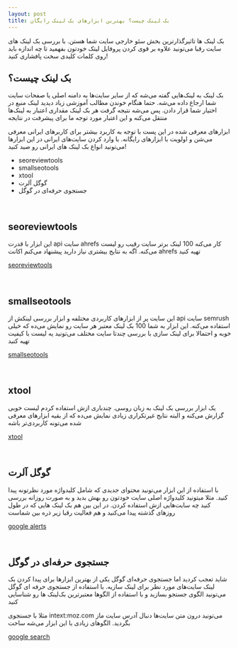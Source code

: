 ```yaml
---
layout: post
title: بک لینک چیست؟ بهترین ابزارهای بک لینک رایگان
---
```


بک لینک ها تاثیرگذارترین بخش سئو خارجی سایت شما هستن. با بررسی بک لینک های سایت رقبا می‌تونید علاوه بر قوی کردن پروفایل لیتک خودتون بفهمید تا چه اندازه باید روی کلمات کلیدی سخت پافشاری کنید!

## بک لینک چیست؟

بک لینک به لینک‌هایی گفته می‌شه که از سایر سایت‌ها به دامنه اصلی یا صفحات سایت شما ارجاع داده می‌شه. حتما هنگام خوندن مطالب آموزشی زیاد دیدید لینک منبع در اختیار شما قرار دادن. پس می‌شه نتیجه گرفت هر بک لینک مقداری اعتبار به لینک‌ها منتقل می‌کنه و این اعتبار مورد توجه ما برای پیشرفت در نتایجه

ابزارهای معرفی شده در این پست با توجه به کاربرد بیشتر برای کاربرهای ایرانی معرفی می‌شن و اولویت با ابزارهای رایگانه. با وارد کردن سایت‌های ایرانی در این ابزارها می‌تونید انواع بک لینک های ایرانی رو صید کنید!

- seoreviewtools
- smallseotools
- xtool
- گوگل آلرت
- جستجوی حرفه‌ای در گوگل

<br>

## seoreviewtools

این ابزار با قدرت api سایت ahrefs کار می‌کنه 100 لینک برتر سایت رقیب رو لیست می‌کنه. اگه به نتایج بیشتری نیاز دارید پیشنهاد می‌کنم اکانت ahrefs تهیه کنید

<a rel="nofollow" href="https://www.seoreviewtools.com/valuable-backlinks-checker/" target="_blank">seoreviewtools</a>

<br>

## smallseotools

این سایت پر از ابزارهای کاربردی مختلفه و ابزار بررسی لینکش از api سایت semrush استفاده می‌کنه. این ابزار به شما 100 بک لینک معتبر هر سایت رو نمایش می‌ده که خیلی خوبه و احتمالا برای لینک سازی با بررسی چندتا سایت مختلف می‌تونید یه لیست با کیفیت تهیه کنید

<a rel="nofollow" href="https://smallseotools.com/backlink-checker/" target="_blank">smallseotools</a>

<br>

## xtool

یک ابزار بررسی بک لینک به زبان روسی. چندباری ازش استفاده کردم لیست خوبی گزارش می‌کنه و البته نتایج غیرتکراری زیادی نمایش می‌ده که از بقیه ابزارهای معرفی شده می‌تونه کاربردی‌تر باشه

<a rel="nofollow" href="https://xtool.ru/backlinks/" target="_blank">xtool</a>

<br>

## گوگل آلرت

با استفاده از این ابزار می‌تونید محتوای جدیدی که شامل کلیدواژه مورد نظرتونه پیدا کنید. مثلا میتونید کلیدواژه اصلی سایت خودتون رو بهش بدید و به صورت روزانه بررسی کنید چه سایت‌هایی ازش استفاده کردن. در این بین هم بک لینک هایی که در طول روزهای گذشته پیدا می‌کنید و هم فعالیت رقبا زیر ذره بین شماست

<a rel="nofollow" href="https://www.google.com/alerts?hl=fa" target="_blank">google alerts</a>

<br>

## جستجوی حرفه‌ای در گوگل

شاید تعجب کردید اما جستجوی حرفه‌ای گوگل یکی از بهترین ابزارها برای پیدا کردن بک لینک سایت‌های مورد نظر برای لینک سازیه. با استفاده از جستجوی حرفه ای گوگل می‌تونید الگوی جستجو بسازید و با استفاده از الگوها معتبرترین بک‌لینک ها رو شناسایی کنید

مثلا با جستجوی intext:moz.com می‌تونید درون متن سایت‌ها دنبال آدرس سایت ماز بگردید. الگوهای زیادی با این ابزار می‌شه ساخت

<a rel="nofollow" href="https://www.google.com/advanced_search" target="_blank">google search</a>
